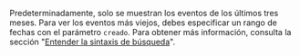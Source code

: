 Predeterminadamente, solo se muestran los eventos de los últimos tres meses. Para ver los eventos más viejos, debes especificar un rango de fechas con el parámetro `creado`. Para obtener más información, consulta la sección "[Entender la sintaxis de búsqueda](/search-github/getting-started-with-searching-on-github/understanding-the-search-syntax#query-for-dates)".
